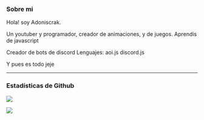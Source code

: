 ### Sobre mi
Hola! soy Adoniscrak.

Un youtuber y programador, creador de animaciones, y de juegos.
Aprendis de javascript

Creador de bots de discord
Lenguajes:
aoi.js
discord.js

Y pues es todo jeje

***

### Estadísticas de Github

![](https://komarev.com/ghpvc/?username=adoniscrak&abbreviated=true&color=yellow)

![](https://github-readme-stats.vercel.app/api?username=adoniscrak&&show_icons=true&include_all_commits=true&title_color=ffff00&icon_color=ffff00&text_color=fff&bg_color=24292e&locale=es)
